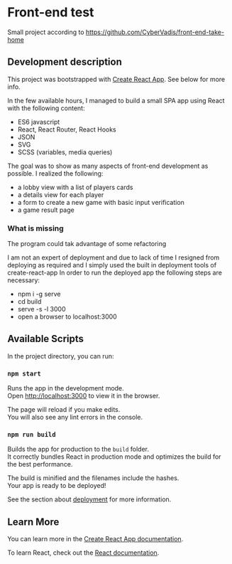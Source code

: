 # Front-end test
Small project according to https://github.com/CyberVadis/front-end-take-home

## Development description

This project was bootstrapped with [Create React App](https://github.com/facebook/create-react-app). See below for more info.

In the few available hours, I managed to build a small SPA app using React with the following content:

- ES6 javascript
- React, React Router, React Hooks
- JSON
- SVG
- SCSS (variables, media queries)
  
The goal was to show as many aspects of front-end development as possible.
I realized the following:
- a lobby view with a list of players cards
- a details view for each player
- a form to create a new game with basic input verification
- a game result page

### What is missing

The program could tak advantage of some refactoring

I am not an expert of deployment and due to lack of time I resigned from deploying as required and I simply used the built in deployment tools of create-react-app
In order to run the deployed app the following steps are necessary:
- npm i -g serve 
- cd build
- serve -s -l 3000
- open a browser to localhost:3000

## Available Scripts

In the project directory, you can run:

### `npm start`

Runs the app in the development mode.<br />
Open [http://localhost:3000](http://localhost:3000) to view it in the browser.

The page will reload if you make edits.<br />
You will also see any lint errors in the console.

### `npm run build`

Builds the app for production to the `build` folder.<br />
It correctly bundles React in production mode and optimizes the build for the best performance.

The build is minified and the filenames include the hashes.<br />
Your app is ready to be deployed!

See the section about [deployment](https://facebook.github.io/create-react-app/docs/deployment) for more information.

## Learn More

You can learn more in the [Create React App documentation](https://facebook.github.io/create-react-app/docs/getting-started).

To learn React, check out the [React documentation](https://reactjs.org/).

